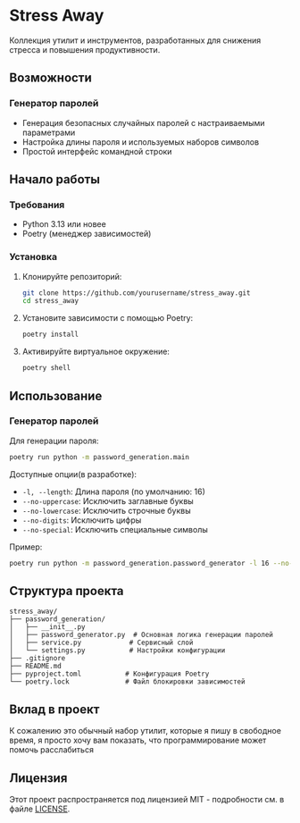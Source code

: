 # Stress Away

Коллекция утилит и инструментов, разработанных для снижения стресса и повышения продуктивности.

## Возможности

### Генератор паролей
- Генерация безопасных случайных паролей с настраиваемыми параметрами
- Настройка длины пароля и используемых наборов символов
- Простой интерфейс командной строки

## Начало работы

### Требования
- Python 3.13 или новее
- Poetry (менеджер зависимостей)

### Установка

1. Клонируйте репозиторий:
   ```bash
   git clone https://github.com/yourusername/stress_away.git
   cd stress_away
   ```

2. Установите зависимости с помощью Poetry:
   ```bash
   poetry install
   ```

3. Активируйте виртуальное окружение:
   ```bash
   poetry shell
   ```

## Использование

### Генератор паролей

Для генерации пароля:
```bash
poetry run python -m password_generation.main
```

Доступные опции(в разработке):
- `-l, --length`: Длина пароля (по умолчанию: 16)
- `--no-uppercase`: Исключить заглавные буквы
- `--no-lowercase`: Исключить строчные буквы
- `--no-digits`: Исключить цифры
- `--no-special`: Исключить специальные символы

Пример:
```bash
poetry run python -m password_generation.password_generator -l 16 --no-special
```

## Структура проекта

```
stress_away/
├── password_generation/
│   ├── __init__.py
│   ├── password_generator.py  # Основная логика генерации паролей
│   ├── service.py            # Сервисный слой
│   └── settings.py           # Настройки конфигурации
├── .gitignore
├── README.md
├── pyproject.toml           # Конфигурация Poetry
└── poetry.lock              # Файл блокировки зависимостей
```

## Вклад в проект

К сожалению это обычный набор утилит, которые я пишу в свободное время, я просто хочу вам показать, что программирование может помочь расслабиться

## Лицензия

Этот проект распространяется под лицензией MIT - подробности см. в файле [LICENSE](LICENSE).

